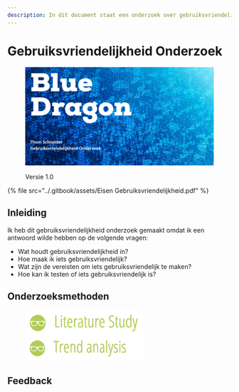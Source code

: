 ```yaml
---
description: In dit document staat een onderzoek over gebruiksvriendelijkheid.
---
```


# Gebruiksvriendelijkheid Onderzoek

<figure><img src="../.gitbook/assets/vakgebruiksvriendelijkheidonderzoek.png" alt=""><figcaption><p>Versie 1.0</p></figcaption></figure>

{% file src="../.gitbook/assets/Eisen Gebruiksvriendelijkheid.pdf" %}

## Inleiding

Ik heb dit gebruiksvriendelijkheid onderzoek gemaakt omdat ik een antwoord wilde hebben op de volgende vragen:

* Wat houdt gebruiksvriendelijkheid in?
* Hoe maak ik iets gebruiksvriendelijk?
* Wat zijn de vereisten om iets gebruiksvriendelijk te maken?
* Hoe kan ik testen of iets gebruiksvriendelijk is?

## Onderzoeksmethoden

<figure><img src="../.gitbook/assets/groepcmdmethods.png" alt=""><figcaption></figcaption></figure>

## Feedback
